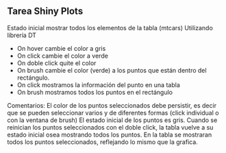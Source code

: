 ## Tarea Shiny Plots
Estado inicial mostrar todos los elementos de la tabla (mtcars) Utilizando librería DT

* On hover cambie el color a gris
* On click cambie el color a verde
* On doble click quite el color
* On brush cambie el color (verde) a los puntos que están dentro del rectángulo.
* On click mostramos la información del punto en una tabla
* On brush mostramos todos los puntos en el rectángulo

Comentarios:
El color de los puntos seleccionados debe persistir, es decir que se pueden seleccionar varios y de diferentes formas (click individual o con la ventana de brush)
El estado inicial de los puntos es gris.
Cuando se reinician los puntos seleccionados con el doble click, la tabla vuelve a su estado inicial osea mostrando todos los puntos.
En la tabla se mostraran todos los puntos seleccionados, reflejando lo mismo que la grafica.

